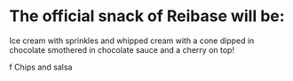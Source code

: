 # The official snack of Reibase will be:

Ice cream with sprinkles and whipped cream with a cone dipped in chocolate smothered in chocolate sauce and a cherry on top!

f
Chips and salsa
